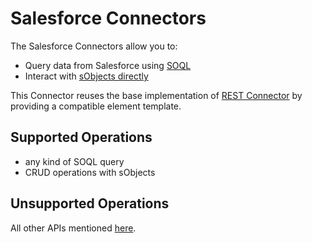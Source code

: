 # Salesforce Connectors

The Salesforce Connectors allow you to:

* Query data from Salesforce using [SOQL](https://developer.salesforce.com/docs/atlas.en-us.soql_sosl.meta/soql_sosl/sforce_api_calls_soql.htm)
* Interact with [sObjects directly](https://developer.salesforce.com/docs/atlas.en-us.api_rest.meta/api_rest/using_resources_working_with_records.htm)

This Connector reuses the base implementation of [REST Connector](./../http/rest) by providing a compatible element template.

## Supported Operations

* any kind of SOQL query
* CRUD operations with sObjects

## Unsupported Operations

All other APIs mentioned [here](https://developer.salesforce.com/docs/apis).

